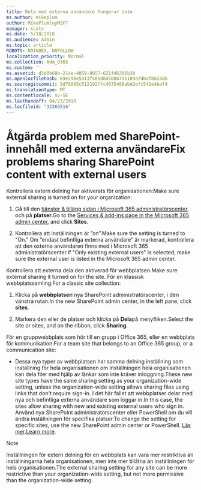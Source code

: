 ```yaml
---
title: Dela med externa användare fungerar inte
ms.author: mikeplum
author: MikePlumleyMSFT
manager: scotv
ms.date: 5/18/2018
ms.audience: Admin
ms.topic: article
ROBOTS: NOINDEX, NOFOLLOW
localization_priority: Normal
ms.collection: Adm_O365
ms.custom: ''
ms.assetid: d3d0b69b-214e-4859-8957-621fd6306b30
ms.openlocfilehash: 69e290e5a13f40ad045086791189a7d0af88240b
ms.sourcegitcommit: 9d78905c512192ffc4675468abd2efc5f2e4baf4
ms.translationtype: MT
ms.contentlocale: sv-SE
ms.lasthandoff: 04/23/2019
ms.locfileid: "32369516"
---
```

# <a name="fix-problems-sharing-sharepoint-content-with-external-users"></a><span data-ttu-id="ba4cf-102">Åtgärda problem med SharePoint-innehåll med externa användare</span><span class="sxs-lookup"><span data-stu-id="ba4cf-102">Fix problems sharing SharePoint content with external users</span></span>

<span data-ttu-id="ba4cf-103">Kontrollera extern delning har aktiverats för organisationen:</span><span class="sxs-lookup"><span data-stu-id="ba4cf-103">Make sure external sharing is turned on for your organization:</span></span>
  
1. <span data-ttu-id="ba4cf-104">Gå till den [tjänster &amp; tillägg sidan i Microsoft 365 administratörscenter](https://portal.office.com/adminportal/home#/Settings/ServicesAndAddIns), och på **platser**.</span><span class="sxs-lookup"><span data-stu-id="ba4cf-104">Go to the [Services &amp; add-ins page in the Microsoft 365 admin center](https://portal.office.com/adminportal/home#/Settings/ServicesAndAddIns), and click **Sites**.</span></span>
    
2. <span data-ttu-id="ba4cf-105">Kontrollera att inställningen är ”on”.</span><span class="sxs-lookup"><span data-stu-id="ba4cf-105">Make sure the setting is turned to "On."</span></span> <span data-ttu-id="ba4cf-106">Om ”endast befintliga externa användare” är markerad, kontrollera att den externa användaren finns med i Microsoft 365 administratörscenter.</span><span class="sxs-lookup"><span data-stu-id="ba4cf-106">If "Only existing external users" is selected, make sure the external user is listed in the Microsoft 365 admin center.</span></span>
    
<span data-ttu-id="ba4cf-107">Kontrollera att externa dela den aktiverad för webbplatsen.</span><span class="sxs-lookup"><span data-stu-id="ba4cf-107">Make sure external sharing it turned on for the site.</span></span> <span data-ttu-id="ba4cf-108">För en klassisk webbplatssamling:</span><span class="sxs-lookup"><span data-stu-id="ba4cf-108">For a classic site collection:</span></span>
  
1. <span data-ttu-id="ba4cf-109">Klicka på **webbplatser**i nya SharePoint administratörscenter, i den vänstra rutan.</span><span class="sxs-lookup"><span data-stu-id="ba4cf-109">In the new SharePoint admin center, in the left pane, click **sites**.</span></span>
    
2. <span data-ttu-id="ba4cf-110">Markera den eller de platser och klicka på **Dela**på menyfliken.</span><span class="sxs-lookup"><span data-stu-id="ba4cf-110">Select the site or sites, and on the ribbon, click **Sharing**.</span></span>
    
<span data-ttu-id="ba4cf-111">För en gruppwebbplats som hör till en grupp i Office 365, eller en webbplats för kommunikation:</span><span class="sxs-lookup"><span data-stu-id="ba4cf-111">For a team site that belongs to an Office 365 group, or a communication site:</span></span>
  
- <span data-ttu-id="ba4cf-112">Dessa nya typer av webbplatsen har samma delning inställning som inställning för hela organisationen om inställningen hela organisationen kan dela filer med hjälp av länkar som inte kräver inloggning.</span><span class="sxs-lookup"><span data-stu-id="ba4cf-112">These new site types have the same sharing setting as your organization-wide setting, unless the organization-wide setting allows sharing files using links that don't require sign-in.</span></span> <span data-ttu-id="ba4cf-113">I det här fallet att webbplatser delar med nya och befintliga externa användare som loggar in.</span><span class="sxs-lookup"><span data-stu-id="ba4cf-113">In this case, the sites allow sharing with new and existing external users who sign in.</span></span> <span data-ttu-id="ba4cf-114">Använd nya SharePoint administratörscenter eller PowerShell om du vill ändra inställningen för specifika platser.</span><span class="sxs-lookup"><span data-stu-id="ba4cf-114">To change the setting for specific sites, use the new SharePoint admin center or PowerShell.</span></span> <span data-ttu-id="ba4cf-115">[Läs mer](https://go.microsoft.com/fwlink/?linkid=871863).</span><span class="sxs-lookup"><span data-stu-id="ba4cf-115">[Learn more](https://go.microsoft.com/fwlink/?linkid=871863).</span></span>
    
> [!NOTE]
> <span data-ttu-id="ba4cf-116">Inställningen för extern delning för en webbplats kan vara mer restriktiva än inställningarna hela organisationen, men inte mer tillåtna än inställningen för hela organisationen.</span><span class="sxs-lookup"><span data-stu-id="ba4cf-116">The external sharing setting for any site can be more restrictive than your organization-wide setting, but not more permissive than the organization-wide setting.</span></span> 
  

